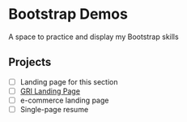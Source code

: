 # Bootstrap Demos

A space to practice and display my Bootstrap skills

## Projects

- [ ] Landing page for this section
- [ ] [GRI Landing Page](/government-reform-institute.html)
- [ ] e-commerce landing page
- [ ] Single-page resume
